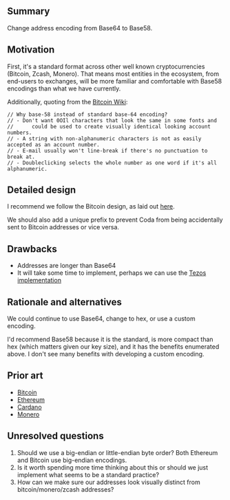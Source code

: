 ## Summary
[summary]: #summary

Change address encoding from Base64 to Base58.

## Motivation

[motivation]: #motivation

First, it's a standard format across other well known cryptocurrencies (Bitcoin, Zcash, Monero). That means most entities in the ecosystem, from end-users to exchanges, will be more familiar and comfortable with Base58 encodings than what we have currently.

Additionally, quoting from the [Bitcoin Wiki](https://en.bitcoin.it/wiki/Base58Check_encoding#Background): 

```
// Why base-58 instead of standard base-64 encoding?
// - Don't want 0OIl characters that look the same in some fonts and
//      could be used to create visually identical looking account numbers.
// - A string with non-alphanumeric characters is not as easily accepted as an account number.
// - E-mail usually won't line-break if there's no punctuation to break at.
// - Doubleclicking selects the whole number as one word if it's all alphanumeric.

```

## Detailed design

[detailed-design]: #detailed-design

I recommend we follow the Bitcoin design, as laid out [here](https://en.bitcoin.it/wiki/Base58Check_encoding#Base58_symbol_chart).

We should also add a unique prefix to prevent Coda from being accidentally sent to Bitcoin addresses or vice versa.

## Drawbacks
[drawbacks]: #drawbacks

- Addresses are longer than Base64
- It will take some time to implement, perhaps we can use the [Tezos implementation](https://github.com/vbmithr/ocaml-base58)

## Rationale and alternatives
[rationale-and-alternatives]: #rationale-and-alternatives

We could continue to use Base64, change to hex, or use a custom encoding. 

I'd recommend Base58 because it is the standard, is more compact than hex (which matters given our key size), and it has the benefits enumerated above. I don't see many benefits with developing a custom encoding.

## Prior art
[prior-art]: #prior-art

- [Bitcoin](https://en.bitcoin.it/wiki/Base58Check_encoding#Base58_symbol_chart)
- [Ethereum](https://github.com/ethereum/EIPs/blob/master/EIPS/eip-55.md)
- [Cardano](https://cardanodocs.com/cardano/addresses/)
- [Monero](https://monero.stackexchange.com/questions/1502/what-do-monero-addresses-have-in-common)

## Unresolved questions
[unresolved-questions]: #unresolved-questions

1. Should we use a big-endian or little-endian byte order? Both Ethereum and Bitcoin use big-endian encodings.
2. Is it worth spending more time thinking about this or should we just implement what seems to be a standard practice?
3. How can we make sure our addresses look visually distinct from bitcoin/monero/zcash addresses?
